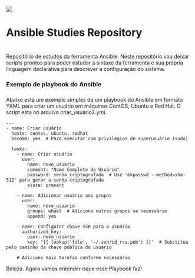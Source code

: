 ![](https://i0.wp.com/blog.knoldus.com/wp-content/uploads/2017/10/ansible_logo.png?fit=1800%2C514&ssl=1)
# Ansible Studies Repository<h1>
Repositório de estudos da ferramenta Ansible. Neste repositório vou deixar scripts prontos para poder estudar a sintaxe da ferramenta e sua própria linguagem declarativa para descrever a configuração do sistema.

### Exemplo de playbook do Ansible <h3>
Abaixo está um exemplo simples de um playbook do Ansible em formato YAML para criar um usuário em máquinas CentOS, Ubuntu e Red Hat. O script esta no arquivo criar_usuario2.yml.

~~~YML
---
- name: Criar usuário
  hosts: centos, ubuntu, redhat
  become: yes  # Para executar com privilégios de superusuário (sudo)

  tasks:
    - name: Criar usuário
      user:
        name: novo_usuario
        comment: "Nome Completo do Usuário"
        password: senha_criptografada  # Use 'mkpasswd --method=sha-512' para gerar a senha criptografada
        state: present

    - name: Adicionar usuário aos grupos
      user:
        name: novo_usuario
        groups: wheel  # Adicione outros grupos se necessário
        append: yes

    - name: Configurar chave SSH para o usuário
      authorized_key:
        user: novo_usuario
        key: "{{ lookup('file', '~/.ssh/id_rsa.pub') }}"  # Substitua pelo caminho da chave pública do usuário

    # Adicione mais tarefas conforme necessário
~~~~

Beleza. Agora vamos entender oque esse Playbook faz! 
